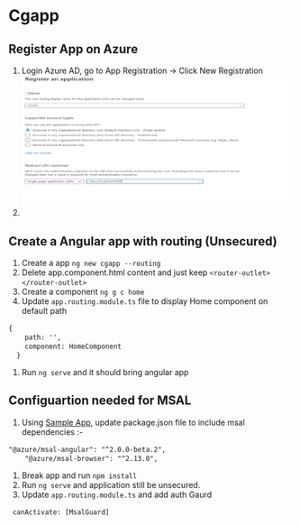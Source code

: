 # Cgapp

## Register App on Azure
1. Login Azure AD, go to App Registration -> Click New Registration
![Registration APP](Register.png)
1. 

## Create a Angular app with routing (Unsecured)
1. Create a app `ng new cgapp --routing`
1. Delete app.component.html content and just keep `<router-outlet></router-outlet>`
1. Create a component `ng g c home`
1. Update `app.routing.module.ts` file to display Home component on default path
```
{
    path: '',
    component: HomeComponent
  }
```
1. Run `ng serve` and it should bring angular app

## Configuartion needed for MSAL
1. Using [Sample App](https://github.com/AzureAD/microsoft-authentication-library-for-js/blob/dev/samples/msal-angular-v2-samples/angular11-sample-app), update package.json file to include msal dependencies :-
```
"@azure/msal-angular": "^2.0.0-beta.2",
    "@azure/msal-browser": "^2.13.0",
```
1. Break app and run `npm install`
1. Run `ng serve` and application still be unsecured.
1. Update `app.routing.module.ts` and add auth Gaurd
```
 canActivate: [MsalGuard]
```
